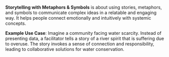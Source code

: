 **Storytelling with Metaphors & Symbols** is about using stories, metaphors, and symbols to communicate complex ideas in a relatable and engaging way. It helps people connect emotionally and intuitively with systemic concepts.

**Example Use Case**: Imagine a community facing water scarcity. Instead of presenting data, a facilitator tells a story of a river spirit that is suffering due to overuse. The story invokes a sense of connection and responsibility, leading to collaborative solutions for water conservation.
